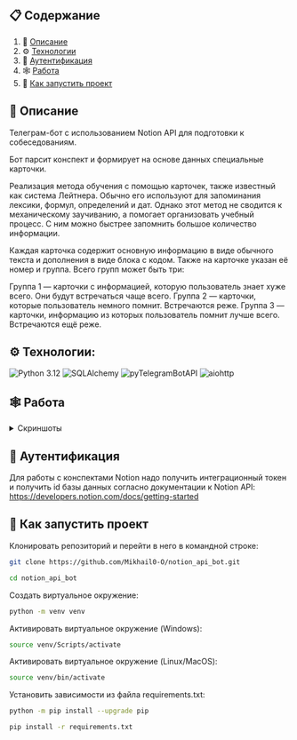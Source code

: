 ## 📋 <a name="table">Содержание</a>

1. 🤖 [Описание](#introduction)
2. ⚙️ [Технологии](#tech-stack)
3. 🚀 [Аутентификация](#auth)
4. 🕸️ [Работа](#work)
5. 🤸 [Как запустить проект](#start-project)

## 🤖 <a name="introduction">Описание</a>
Телеграм-бот с использованием Notion API для подготовки к собеседованиям.

Бот парсит конспект и формирует на основе данных специальные карточки.

Реализация метода обучения с помощью карточек, также известный как система Лейтнера. Обычно его используют для запоминания лексики, формул, определений и дат. Однако этот метод не сводится к механическому заучиванию, а помогает организовать учебный процесс. С ним можно быстрее запомнить большое количество информации.

Каждая карточка содержит основную информацию в виде обычного текста и дополнения в виде блока с кодом. Также на карточке указан её номер и группа. Всего групп может быть три:

Группа 1 — карточки с информацией, которую пользователь знает хуже всего. Они будут встречаться чаще всего.
Группа 2 — карточки, которые пользователь немного помнит. Встречаются реже.
Группа 3 — карточки, информацию из которых пользователь помнит лучше всего. Встречаются ещё реже.

## ⚙️ Технологии<a id="tech-stack"></a>:
![Python 3.12](https://img.shields.io/badge/Python-3.12-brightgreen.svg?style=flat&logo=python&logoColor=white)
![SQLAlchemy](https://img.shields.io/badge/SQLAlchemy-2.0-brightgreen.svg)
![pyTelegramBotAPI](https://img.shields.io/badge/pyTelegramBotAPI-4.14-brightgreen.svg)
![aiohttp](https://img.shields.io/badge/aiohttp-3.9-brightgreen.svg)

## <a name="work">🕸️ Работа</a>

<details>
<summary>Скриншоты</summary>

  <img src="https://github.com/Mikhail0-O/notion_api_bot/assets/156952363/3e5e6b01-a9f3-4b7c-acde-46e456883324" width="200" style="float:left;" aligin="left">
  <img src="https://github.com/Mikhail0-O/notion_api_bot/assets/156952363/f0347fc2-40d6-4c79-9d98-ad790961a696" width="200" style="float:left;" aligin="left">
  
  ![2](https://github.com/Mikhail0-O/notion_api_bot/assets/156952363/f0347fc2-40d6-4c79-9d98-ad790961a696)
  ![3](https://github.com/Mikhail0-O/notion_api_bot/assets/156952363/721e81e7-7282-44a9-a784-72ac4d38329a)

</details>

## 🚀 Аутентификация <a name="auth"><a/>
Для работы с конспектами Notion надо получить интеграционный токен и получить id базы данных согласно документации к Notion API: https://developers.notion.com/docs/getting-started

## 🤸 Как запустить проект <a name="start-project"></a>
Клонировать репозиторий и перейти в него в командной строке:
```sh
git clone https://github.com/Mikhail0-O/notion_api_bot.git

cd notion_api_bot
```
Cоздать виртуальное окружение:
```bash
python -m venv venv
```
Активировать виртуальное окружение (Windows):
```bash
source venv/Scripts/activate
```
Активировать виртуальное окружение (Linux/MacOS):
```bash
source venv/bin/activate
```
Установить зависимости из файла requirements.txt:
```bash
python -m pip install --upgrade pip

pip install -r requirements.txt
```

